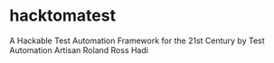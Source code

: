 # hacktomatest
A Hackable Test Automation Framework for the 21st Century by Test Automation Artisan Roland Ross Hadi
